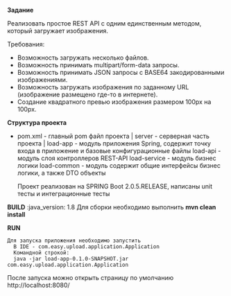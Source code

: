 **Задание**

Реализовать простое REST API с одним единственным методом, который загружает изображения.

Требования:
- Возможность загружать несколько файлов.
- Возможность принимать multipart/form-data запросы.
- Возможность принимать JSON запросы с BASE64 закодированными изображениями.
- Возможность загружать изображения по заданному URL (изображение размещено где-то в интернете).
- Создание квадратного превью изображения размером 100px на 100px.


**Структура проекта**

- pom.xml - главный pom файл проекта
  |
  server - серверная часть проекта
    |
    load-app - модуль приложения Spring, содержит точку входа в приложение и базовые конфигурационные файлы
    load-api - модуль слоя контроллеров REST-API
    load-service - модуль бизнес логики
    load-common - модуль содержит общие интерфейсы бизнес логики, а также DTO объекты

  Проект реализован на SPRING Boot 2.0.5.RELEASE, написаны unit тесты и интеграционные тесты

**BUILD**
   :java_version: 1.8
    Для сборки необходимо выполнить **mvn clean install**

**RUN**

    Для запуска приложения необходимо запустить
      В IDE - com.easy.upload.application.Application
      Командной строкой:
      java -jar load-app-0.1.0-SNAPSHOT.jar com.easy.upload.application.Application

   После запуска можно открыть страницу по умолчанию http://localhost:8080/



